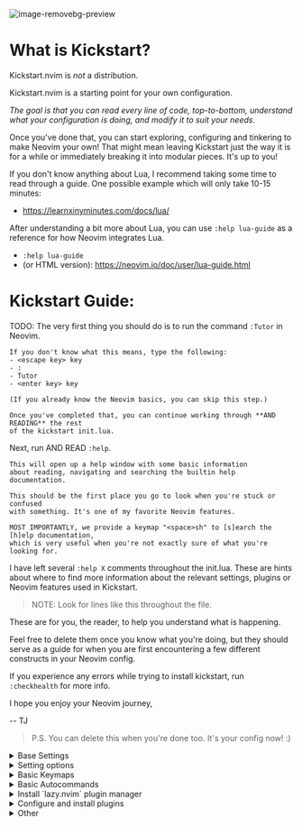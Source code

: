 <!-- @pragma output:output.lua -->

![image-removebg-preview](https://github.com/user-attachments/assets/e1ce4825-968f-4b22-a764-dd63c5e1cca5)

# What is Kickstart?

Kickstart.nvim is *not* a distribution.

Kickstart.nvim is a starting point for your own configuration.

*The goal is that you can read every line of code, top-to-bottom, understand
what your configuration is doing, and modify it to suit your needs.* 

Once you've done that, you can start exploring, configuring and tinkering to
make Neovim your own! That might mean leaving Kickstart just the way it is for a while
or immediately breaking it into modular pieces. It's up to you!

If you don't know anything about Lua, I recommend taking some time to read through
a guide. One possible example which will only take 10-15 minutes:
 - https://learnxinyminutes.com/docs/lua/

After understanding a bit more about Lua, you can use `:help lua-guide` as a
reference for how Neovim integrates Lua.
- `:help lua-guide`
- (or HTML version): https://neovim.io/doc/user/lua-guide.html

# Kickstart Guide:

TODO: The very first thing you should do is to run the command `:Tutor` in Neovim.

    If you don't know what this means, type the following:
    - <escape key> key
    - :
    - Tutor
    - <enter key> key

    (If you already know the Neovim basics, you can skip this step.)

    Once you've completed that, you can continue working through **AND READING** the rest
    of the kickstart init.lua.

Next, run AND READ `:help`.
 
    This will open up a help window with some basic information
    about reading, navigating and searching the builtin help documentation.

    This should be the first place you go to look when you're stuck or confused
    with something. It's one of my favorite Neovim features.

    MOST IMPORTANTLY, we provide a keymap "<space>sh" to [s]earch the [h]elp documentation,
    which is very useful when you're not exactly sure of what you're looking for.

I have left several `:help X` comments throughout the init.lua.
These are hints about where to find more information about the relevant settings,
plugins or Neovim features used in Kickstart.

>NOTE: Look for lines like this throughout the file. 

These are for you, the reader, to help you understand what is happening.

Feel free to delete them once you know what you're doing, but they should serve as a guide for when you are first encountering a few different constructs in your Neovim config.

If you experience any errors while trying to install kickstart, run `:checkhealth` for more info.

I hope you enjoy your Neovim journey,

-- TJ

> P.S. You can delete this when you're done too. It's your config now! :)

<details>
<summary>Base Settings</summary>

- Set &lt;space&gt; as the leader key
 
  See `:help mapleader`
 
  > NOTE: Must happen before plugins are loaded (otherwise wrong leader will be used)
  ```lua
  vim.g.mapleader = ' '
  vim.g.maplocalleader = ' '
  ```

* Set to true if you have a Nerd Font installed and selected in the terminal
    ```lua
    vim.g.have_nerd_font = false
    ```

</details> 

<details>
<summary>Setting options</summary>

See `:help vim.opt`
> NOTE: You can change these options as you wish! For more options, you can see `:help option-list`

- Make line numbers default
  ```lua 
  vim.opt.number = true
  ```

- You can also add relative line numbers, to help with jumping.

  ```lua 
  vim.opt.relativenumber = true
  ```
  
- Enable mouse mode, can be useful for resizing splits for example!
 
  See `:help vim.opt`
  ```lua
  vim.opt.mouse = 'a'
  ```

- Don't show the mode, since it's already in the status line
  ```lua
  vim.opt.showmode = false
  ```

- Sync clipboard between OS and Neovim.
 
  Schedule the setting after `UiEnter` because it can increase startup-time.
 
  Remove this option if you want your OS clipboard to remain independent.
 
  See `:help 'clipboard'`
  ```lua
  vim.schedule(function()
    vim.opt.clipboard = 'unnamedplus'
  end)
  ```

- Enable break indent
  ```lua
  vim.opt.breakindent = true
  ```

- Save undo history
  ```lua
  vim.opt.undofile = true
  ```

- Case-insensitive searching UNLESS \C or one or more capital letters in the search term
  ```lua
  vim.opt.ignorecase = true
  vim.opt.smartcase = true
  ```

- Keep signcolumn on by default
  ```lua
  vim.opt.signcolumn = 'yes'
  ```

- Decrease update time
  ```lua
  vim.opt.updatetime = 250
  ```

- Decrease mapped sequence wait time
  ```lua
  vim.opt.timeoutlen = 300
  ```

- Configure how new splits should be opened
  ```lua
  vim.opt.splitright = true
  vim.opt.splitbelow = true
  ```

- Sets how neovim will display certain whitespace characters in the editor.
 
  See `:help 'list'`
 
  and `:help 'listchars'`
  ```lua
  vim.opt.list = true
  vim.opt.listchars = { tab = '» ', trail = '·', nbsp = '␣' }
  ```

- Preview substitutions live, as you type!
  ```lua
  vim.opt.inccommand = 'split'
  ```

- Show which line your cursor is on
  ```lua
  vim.opt.cursorline = true
  ```

- Minimal number of screen lines to keep above and below the cursor.
  ```lua
  vim.opt.scrolloff = 10
  ```
</details>

<details>
<summary>Basic Keymaps</summary>

See `:help vim.keymap.set()`

- Clear highlights on search when pressing <Esc> in normal mode
  See `:help hlsearch`
  ```lua
  vim.keymap.set('n', '<Esc>', '<cmd>nohlsearch<CR>')
  ```

- Diagnostic keymaps
  ```lua
  vim.keymap.set('n', '<leader>q', vim.diagnostic.setloclist, { desc = 'Open diagnostic [Q]uickfix list' })
  ```

- Exit terminal mode in the builtin terminal with a shortcut that is a bit easier
  for people to discover. 
 
  Otherwise, you normally need to press <C-\><C-n>, which
  is not what someone will guess without a bit more experience.

  > NOTE: This won't work in all terminal emulators/tmux/etc. Try your own mapping
  or just use <C-\><C-n> to exit terminal mode
  ```lua
  vim.keymap.set('t', '<Esc><Esc>', '<C-\\><C-n>', { desc = 'Exit terminal mode' })
  ```

- TIP: Disable arrow keys in normal mode
  ```lua
  vim.keymap.set('n', '<left>', '<cmd>echo "Use h to move!!"<CR>')
  vim.keymap.set('n', '<right>', '<cmd>echo "Use l to move!!"<CR>')
  vim.keymap.set('n', '<up>', '<cmd>echo "Use k to move!!"<CR>')
  vim.keymap.set('n', '<down>', '<cmd>echo "Use j to move!!"<CR>')
  ```

- Keybinds to make split navigation easier.
 
  Use CTRL+&lt;hjkl&gt; to switch between windows

  See `:help wincmd` for a list of all window commands
  ```lua
  vim.keymap.set('n', '<C-h>', '<C-w><C-h>', { desc = 'Move focus to the left window' })
  vim.keymap.set('n', '<C-l>', '<C-w><C-l>', { desc = 'Move focus to the right window' })
  vim.keymap.set('n', '<C-j>', '<C-w><C-j>', { desc = 'Move focus to the lower window' })
  vim.keymap.set('n', '<C-k>', '<C-w><C-k>', { desc = 'Move focus to the upper window' })
  ```

</details>
<details>
<summary>Basic Autocommands</summary>

See `:help lua-guide-autocommands`

- Highlight when yanking (copying) text
   
  Try it with `yap` in normal mode
   
  See `:help vim.highlight.on_yank()`
  ```lua
  vim.api.nvim_create_autocmd('TextYankPost', {
  desc = 'Highlight when yanking (copying) text',
  group = vim.api.nvim_create_augroup('kickstart-highlight-yank', { clear = true }),
  callback = function()
  vim.highlight.on_yank()
  end,
  })
  ```
</details>
<details>
<summary>Install `lazy.nvim` plugin manager</summary>

See `:help lazy.nvim.txt` or https://github.com/folke/lazy.nvim for more info

```lua
local lazypath = vim.fn.stdpath 'data' .. '/lazy/lazy.nvim'
if not (vim.uv or vim.loop).fs_stat(lazypath) then
local lazyrepo = 'https://github.com/folke/lazy.nvim.git'
local out = vim.fn.system { 'git', 'clone', '--filter=blob:none', '--branch=stable', lazyrepo, lazypath }
if vim.v.shell_error ~= 0 then
error('Error cloning lazy.nvim:\n' .. out)
end
end ---@diagnostic disable-next-line: undefined-field
vim.opt.rtp:prepend(lazypath)
```

</details>
<details>
<summary>Configure and install plugins</summary>

To check the current status of your plugins, run `:Lazy`

You can press `?` in this menu for help. Use `:q` to close the window

To update plugins you can run `:Lazy update`

> NOTE: Here is where you install your plugins.
 
```lua
require('lazy').setup({
-- NOTE: Plugins can be added with a link (or for a github repo: 'owner/repo' link).
'tpope/vim-sleuth', -- Detect tabstop and shiftwidth automatically

-- NOTE: Plugins can also be added by using a table,
-- with the first argument being the link and the following
-- keys can be used to configure plugin behavior/loading/etc.
--
-- Use `opts = {}` to force a plugin to be loaded.
--

-- Here is a more advanced example where we pass configuration
-- options to `gitsigns.nvim`. This is equivalent to the following Lua:
--    require('gitsigns').setup({ ... })
--
-- See `:help gitsigns` to understand what the configuration keys do
{ -- Adds git related signs to the gutter, as well as utilities for managing changes
'lewis6991/gitsigns.nvim',
opts = {
signs = {
add = { text = '+' },
change = { text = '~' },
delete = { text = '_' },
topdelete = { text = '‾' },
changedelete = { text = '~' },
},
},
},

-- NOTE: Plugins can also be configured to run Lua code when they are loaded.
--
-- This is often very useful to both group configuration, as well as handle
-- lazy loading plugins that don't need to be loaded immediately at startup.
--
-- For example, in the following configuration, we use:
--  event = 'VimEnter'
--
-- which loads which-key before all the UI elements are loaded. Events can be
-- normal autocommands events (`:help autocmd-events`).
--
-- Then, because we use the `opts` key (recommended), the configuration runs
-- after the plugin has been loaded as `require(MODULE).setup(opts)`.

{ -- Useful plugin to show you pending keybinds.
'folke/which-key.nvim',
event = 'VimEnter', -- Sets the loading event to 'VimEnter'
opts = {
-- delay between pressing a key and opening which-key (milliseconds)
-- this setting is independent of vim.opt.timeoutlen
delay = 0,
icons = {
-- set icon mappings to true if you have a Nerd Font
mappings = vim.g.have_nerd_font,
-- If you are using a Nerd Font: set icons.keys to an empty table which will use the
-- default which-key.nvim defined Nerd Font icons, otherwise define a string table
keys = vim.g.have_nerd_font and {} or {
Up = '<Up> ',
Down = '<Down> ',
Left = '<Left> ',
Right = '<Right> ',
C = '<C-…> ',
M = '<M-…> ',
D = '<D-…> ',
S = '<S-…> ',
CR = '<CR> ',
Esc = '<Esc> ',
ScrollWheelDown = '<ScrollWheelDown> ',
ScrollWheelUp = '<ScrollWheelUp> ',
NL = '<NL> ',
BS = '<BS> ',
Space = '<Space> ',
Tab = '<Tab> ',
F1 = '<F1>',
F2 = '<F2>',
F3 = '<F3>',
F4 = '<F4>',
F5 = '<F5>',
F6 = '<F6>',
F7 = '<F7>',
F8 = '<F8>',
F9 = '<F9>',
F10 = '<F10>',
F11 = '<F11>',
F12 = '<F12>',
},
},

      -- Document existing key chains
      spec = {
        { '<leader>c', group = '[C]ode', mode = { 'n', 'x' } },
        { '<leader>d', group = '[D]ocument' },
        { '<leader>r', group = '[R]ename' },
        { '<leader>s', group = '[S]earch' },
        { '<leader>w', group = '[W]orkspace' },
        { '<leader>t', group = '[T]oggle' },
        { '<leader>h', group = 'Git [H]unk', mode = { 'n', 'v' } },
      },
    },
},

-- NOTE: Plugins can specify dependencies.
--
-- The dependencies are proper plugin specifications as well - anything
-- you do for a plugin at the top level, you can do for a dependency.
--
-- Use the `dependencies` key to specify the dependencies of a particular plugin

{ -- Fuzzy Finder (files, lsp, etc)
'nvim-telescope/telescope.nvim',
event = 'VimEnter',
branch = '0.1.x',
dependencies = {
'nvim-lua/plenary.nvim',
{ -- If encountering errors, see telescope-fzf-native README for installation instructions
'nvim-telescope/telescope-fzf-native.nvim',

        -- `build` is used to run some command when the plugin is installed/updated.
        -- This is only run then, not every time Neovim starts up.
        build = 'make',

        -- `cond` is a condition used to determine whether this plugin should be
        -- installed and loaded.
        cond = function()
          return vim.fn.executable 'make' == 1
        end,
      },
      { 'nvim-telescope/telescope-ui-select.nvim' },

      -- Useful for getting pretty icons, but requires a Nerd Font.
      { 'nvim-tree/nvim-web-devicons', enabled = vim.g.have_nerd_font },
    },
    config = function()
      -- Telescope is a fuzzy finder that comes with a lot of different things that
      -- it can fuzzy find! It's more than just a "file finder", it can search
      -- many different aspects of Neovim, your workspace, LSP, and more!
      --
      -- The easiest way to use Telescope, is to start by doing something like:
      --  :Telescope help_tags
      --
      -- After running this command, a window will open up and you're able to
      -- type in the prompt window. You'll see a list of `help_tags` options and
      -- a corresponding preview of the help.
      --
      -- Two important keymaps to use while in Telescope are:
      --  - Insert mode: <c-/>
      --  - Normal mode: ?
      --
      -- This opens a window that shows you all of the keymaps for the current
      -- Telescope picker. This is really useful to discover what Telescope can
      -- do as well as how to actually do it!

      -- [[ Configure Telescope ]]
      -- See `:help telescope` and `:help telescope.setup()`
      require('telescope').setup {
        -- You can put your default mappings / updates / etc. in here
        --  All the info you're looking for is in `:help telescope.setup()`
        --
        -- defaults = {
        --   mappings = {
        --     i = { ['<c-enter>'] = 'to_fuzzy_refine' },
        --   },
        -- },
        -- pickers = {}
        extensions = {
          ['ui-select'] = {
            require('telescope.themes').get_dropdown(),
          },
        },
      }

      -- Enable Telescope extensions if they are installed
      pcall(require('telescope').load_extension, 'fzf')
      pcall(require('telescope').load_extension, 'ui-select')

      -- See `:help telescope.builtin`
      local builtin = require 'telescope.builtin'
      vim.keymap.set('n', '<leader>sh', builtin.help_tags, { desc = '[S]earch [H]elp' })
      vim.keymap.set('n', '<leader>sk', builtin.keymaps, { desc = '[S]earch [K]eymaps' })
      vim.keymap.set('n', '<leader>sf', builtin.find_files, { desc = '[S]earch [F]iles' })
      vim.keymap.set('n', '<leader>ss', builtin.builtin, { desc = '[S]earch [S]elect Telescope' })
      vim.keymap.set('n', '<leader>sw', builtin.grep_string, { desc = '[S]earch current [W]ord' })
      vim.keymap.set('n', '<leader>sg', builtin.live_grep, { desc = '[S]earch by [G]rep' })
      vim.keymap.set('n', '<leader>sd', builtin.diagnostics, { desc = '[S]earch [D]iagnostics' })
      vim.keymap.set('n', '<leader>sr', builtin.resume, { desc = '[S]earch [R]esume' })
      vim.keymap.set('n', '<leader>s.', builtin.oldfiles, { desc = '[S]earch Recent Files ("." for repeat)' })
      vim.keymap.set('n', '<leader><leader>', builtin.buffers, { desc = '[ ] Find existing buffers' })

      -- Slightly advanced example of overriding default behavior and theme
      vim.keymap.set('n', '<leader>/', function()
        -- You can pass additional configuration to Telescope to change the theme, layout, etc.
        builtin.current_buffer_fuzzy_find(require('telescope.themes').get_dropdown {
          winblend = 10,
          previewer = false,
        })
      end, { desc = '[/] Fuzzily search in current buffer' })

      -- It's also possible to pass additional configuration options.
      --  See `:help telescope.builtin.live_grep()` for information about particular keys
      vim.keymap.set('n', '<leader>s/', function()
        builtin.live_grep {
          grep_open_files = true,
          prompt_title = 'Live Grep in Open Files',
        }
      end, { desc = '[S]earch [/] in Open Files' })

      -- Shortcut for searching your Neovim configuration files
      vim.keymap.set('n', '<leader>sn', function()
        builtin.find_files { cwd = vim.fn.stdpath 'config' }
      end, { desc = '[S]earch [N]eovim files' })
    end,
},

-- LSP Plugins
{
-- `lazydev` configures Lua LSP for your Neovim config, runtime and plugins
-- used for completion, annotations and signatures of Neovim apis
'folke/lazydev.nvim',
ft = 'lua',
opts = {
library = {
-- Load luvit types when the `vim.uv` word is found
{ path = 'luvit-meta/library', words = { 'vim%.uv' } },
},
},
},
{ 'Bilal2453/luvit-meta', lazy = true },
{
-- Main LSP Configuration
'neovim/nvim-lspconfig',
dependencies = {
-- Automatically install LSPs and related tools to stdpath for Neovim
{ 'williamboman/mason.nvim', config = true }, -- NOTE: Must be loaded before dependants
'williamboman/mason-lspconfig.nvim',
'WhoIsSethDaniel/mason-tool-installer.nvim',

      -- Useful status updates for LSP.
      -- NOTE: `opts = {}` is the same as calling `require('fidget').setup({})`
      { 'j-hui/fidget.nvim', opts = {} },

      -- Allows extra capabilities provided by nvim-cmp
      'hrsh7th/cmp-nvim-lsp',
    },
    config = function()
      -- Brief aside: **What is LSP?**
      --
      -- LSP is an initialism you've probably heard, but might not understand what it is.
      --
      -- LSP stands for Language Server Protocol. It's a protocol that helps editors
      -- and language tooling communicate in a standardized fashion.
      --
      -- In general, you have a "server" which is some tool built to understand a particular
      -- language (such as `gopls`, `lua_ls`, `rust_analyzer`, etc.). These Language Servers
      -- (sometimes called LSP servers, but that's kind of like ATM Machine) are standalone
      -- processes that communicate with some "client" - in this case, Neovim!
      --
      -- LSP provides Neovim with features like:
      --  - Go to definition
      --  - Find references
      --  - Autocompletion
      --  - Symbol Search
      --  - and more!
      --
      -- Thus, Language Servers are external tools that must be installed separately from
      -- Neovim. This is where `mason` and related plugins come into play.
      --
      -- If you're wondering about lsp vs treesitter, you can check out the wonderfully
      -- and elegantly composed help section, `:help lsp-vs-treesitter`

      --  This function gets run when an LSP attaches to a particular buffer.
      --    That is to say, every time a new file is opened that is associated with
      --    an lsp (for example, opening `main.rs` is associated with `rust_analyzer`) this
      --    function will be executed to configure the current buffer
      vim.api.nvim_create_autocmd('LspAttach', {
        group = vim.api.nvim_create_augroup('kickstart-lsp-attach', { clear = true }),
        callback = function(event)
          -- NOTE: Remember that Lua is a real programming language, and as such it is possible
          -- to define small helper and utility functions so you don't have to repeat yourself.
          --
          -- In this case, we create a function that lets us more easily define mappings specific
          -- for LSP related items. It sets the mode, buffer and description for us each time.
          local map = function(keys, func, desc, mode)
            mode = mode or 'n'
            vim.keymap.set(mode, keys, func, { buffer = event.buf, desc = 'LSP: ' .. desc })
          end

          -- Jump to the definition of the word under your cursor.
          --  This is where a variable was first declared, or where a function is defined, etc.
          --  To jump back, press <C-t>.
          map('gd', require('telescope.builtin').lsp_definitions, '[G]oto [D]efinition')

          -- Find references for the word under your cursor.
          map('gr', require('telescope.builtin').lsp_references, '[G]oto [R]eferences')

          -- Jump to the implementation of the word under your cursor.
          --  Useful when your language has ways of declaring types without an actual implementation.
          map('gI', require('telescope.builtin').lsp_implementations, '[G]oto [I]mplementation')

          -- Jump to the type of the word under your cursor.
          --  Useful when you're not sure what type a variable is and you want to see
          --  the definition of its *type*, not where it was *defined*.
          map('<leader>D', require('telescope.builtin').lsp_type_definitions, 'Type [D]efinition')

          -- Fuzzy find all the symbols in your current document.
          --  Symbols are things like variables, functions, types, etc.
          map('<leader>ds', require('telescope.builtin').lsp_document_symbols, '[D]ocument [S]ymbols')

          -- Fuzzy find all the symbols in your current workspace.
          --  Similar to document symbols, except searches over your entire project.
          map('<leader>ws', require('telescope.builtin').lsp_dynamic_workspace_symbols, '[W]orkspace [S]ymbols')

          -- Rename the variable under your cursor.
          --  Most Language Servers support renaming across files, etc.
          map('<leader>rn', vim.lsp.buf.rename, '[R]e[n]ame')

          -- Execute a code action, usually your cursor needs to be on top of an error
          -- or a suggestion from your LSP for this to activate.
          map('<leader>ca', vim.lsp.buf.code_action, '[C]ode [A]ction', { 'n', 'x' })

          -- WARN: This is not Goto Definition, this is Goto Declaration.
          --  For example, in C this would take you to the header.
          map('gD', vim.lsp.buf.declaration, '[G]oto [D]eclaration')

          -- The following two autocommands are used to highlight references of the
          -- word under your cursor when your cursor rests there for a little while.
          --    See `:help CursorHold` for information about when this is executed
          --
          -- When you move your cursor, the highlights will be cleared (the second autocommand).
          local client = vim.lsp.get_client_by_id(event.data.client_id)
          if client and client.supports_method(vim.lsp.protocol.Methods.textDocument_documentHighlight) then
            local highlight_augroup = vim.api.nvim_create_augroup('kickstart-lsp-highlight', { clear = false })
            vim.api.nvim_create_autocmd({ 'CursorHold', 'CursorHoldI' }, {
              buffer = event.buf,
              group = highlight_augroup,
              callback = vim.lsp.buf.document_highlight,
            })

            vim.api.nvim_create_autocmd({ 'CursorMoved', 'CursorMovedI' }, {
              buffer = event.buf,
              group = highlight_augroup,
              callback = vim.lsp.buf.clear_references,
            })

            vim.api.nvim_create_autocmd('LspDetach', {
              group = vim.api.nvim_create_augroup('kickstart-lsp-detach', { clear = true }),
              callback = function(event2)
                vim.lsp.buf.clear_references()
                vim.api.nvim_clear_autocmds { group = 'kickstart-lsp-highlight', buffer = event2.buf }
              end,
            })
          end

          -- The following code creates a keymap to toggle inlay hints in your
          -- code, if the language server you are using supports them
          --
          -- This may be unwanted, since they displace some of your code
          if client and client.supports_method(vim.lsp.protocol.Methods.textDocument_inlayHint) then
            map('<leader>th', function()
              vim.lsp.inlay_hint.enable(not vim.lsp.inlay_hint.is_enabled { bufnr = event.buf })
            end, '[T]oggle Inlay [H]ints')
          end
        end,
      })

      -- Change diagnostic symbols in the sign column (gutter)
      -- if vim.g.have_nerd_font then
      --   local signs = { ERROR = '', WARN = '', INFO = '', HINT = '' }
      --   local diagnostic_signs = {}
      --   for type, icon in pairs(signs) do
      --     diagnostic_signs[vim.diagnostic.severity[type]] = icon
      --   end
      --   vim.diagnostic.config { signs = { text = diagnostic_signs } }
      -- end

      -- LSP servers and clients are able to communicate to each other what features they support.
      --  By default, Neovim doesn't support everything that is in the LSP specification.
      --  When you add nvim-cmp, luasnip, etc. Neovim now has *more* capabilities.
      --  So, we create new capabilities with nvim cmp, and then broadcast that to the servers.
      local capabilities = vim.lsp.protocol.make_client_capabilities()
      capabilities = vim.tbl_deep_extend('force', capabilities, require('cmp_nvim_lsp').default_capabilities())

      -- Enable the following language servers
      --  Feel free to add/remove any LSPs that you want here. They will automatically be installed.
      --
      --  Add any additional override configuration in the following tables. Available keys are:
      --  - cmd (table): Override the default command used to start the server
      --  - filetypes (table): Override the default list of associated filetypes for the server
      --  - capabilities (table): Override fields in capabilities. Can be used to disable certain LSP features.
      --  - settings (table): Override the default settings passed when initializing the server.
      --        For example, to see the options for `lua_ls`, you could go to: https://luals.github.io/wiki/settings/
      local servers = {
        -- clangd = {},
        -- gopls = {},
        -- pyright = {},
        -- rust_analyzer = {},
        -- ... etc. See `:help lspconfig-all` for a list of all the pre-configured LSPs
        --
        -- Some languages (like typescript) have entire language plugins that can be useful:
        --    https://github.com/pmizio/typescript-tools.nvim
        --
        -- But for many setups, the LSP (`ts_ls`) will work just fine
        -- ts_ls = {},
        --

        lua_ls = {
          -- cmd = { ... },
          -- filetypes = { ... },
          -- capabilities = {},
          settings = {
            Lua = {
              completion = {
                callSnippet = 'Replace',
              },
              -- You can toggle below to ignore Lua_LS's noisy `missing-fields` warnings
              -- diagnostics = { disable = { 'missing-fields' } },
            },
          },
        },
      }

      -- Ensure the servers and tools above are installed
      --  To check the current status of installed tools and/or manually install
      --  other tools, you can run
      --    :Mason
      --
      --  You can press `g?` for help in this menu.
      require('mason').setup()

      -- You can add other tools here that you want Mason to install
      -- for you, so that they are available from within Neovim.
      local ensure_installed = vim.tbl_keys(servers or {})
      vim.list_extend(ensure_installed, {
        'stylua', -- Used to format Lua code
      })
      require('mason-tool-installer').setup { ensure_installed = ensure_installed }

      require('mason-lspconfig').setup {
        handlers = {
          function(server_name)
            local server = servers[server_name] or {}
            -- This handles overriding only values explicitly passed
            -- by the server configuration above. Useful when disabling
            -- certain features of an LSP (for example, turning off formatting for ts_ls)
            server.capabilities = vim.tbl_deep_extend('force', {}, capabilities, server.capabilities or {})
            require('lspconfig')[server_name].setup(server)
          end,
        },
      }
    end,
},

{ -- Autoformat
'stevearc/conform.nvim',
event = { 'BufWritePre' },
cmd = { 'ConformInfo' },
keys = {
{
'<leader>f',
function()
require('conform').format { async = true, lsp_format = 'fallback' }
end,
mode = '',
desc = '[F]ormat buffer',
},
},
opts = {
notify_on_error = false,
format_on_save = function(bufnr)
-- Disable "format_on_save lsp_fallback" for languages that don't
-- have a well standardized coding style. You can add additional
-- languages here or re-enable it for the disabled ones.
local disable_filetypes = { c = true, cpp = true }
local lsp_format_opt
if disable_filetypes[vim.bo[bufnr].filetype] then
lsp_format_opt = 'never'
else
lsp_format_opt = 'fallback'
end
return {
timeout_ms = 500,
lsp_format = lsp_format_opt,
}
end,
formatters_by_ft = {
lua = { 'stylua' },
-- Conform can also run multiple formatters sequentially
-- python = { "isort", "black" },
--
-- You can use 'stop_after_first' to run the first available formatter from the list
-- javascript = { "prettierd", "prettier", stop_after_first = true },
},
},
},

{ -- Autocompletion
'hrsh7th/nvim-cmp',
event = 'InsertEnter',
dependencies = {
-- Snippet Engine & its associated nvim-cmp source
{
'L3MON4D3/LuaSnip',
build = (function()
-- Build Step is needed for regex support in snippets.
-- This step is not supported in many windows environments.
-- Remove the below condition to re-enable on windows.
if vim.fn.has 'win32' == 1 or vim.fn.executable 'make' == 0 then
return
end
return 'make install_jsregexp'
end)(),
dependencies = {
-- `friendly-snippets` contains a variety of premade snippets.
--    See the README about individual language/framework/plugin snippets:
--    https://github.com/rafamadriz/friendly-snippets
-- {
--   'rafamadriz/friendly-snippets',
--   config = function()
--     require('luasnip.loaders.from_vscode').lazy_load()
--   end,
-- },
},
},
'saadparwaiz1/cmp_luasnip',

      -- Adds other completion capabilities.
      --  nvim-cmp does not ship with all sources by default. They are split
      --  into multiple repos for maintenance purposes.
      'hrsh7th/cmp-nvim-lsp',
      'hrsh7th/cmp-path',
    },
    config = function()
      -- See `:help cmp`
      local cmp = require 'cmp'
      local luasnip = require 'luasnip'
      luasnip.config.setup {}

      cmp.setup {
        snippet = {
          expand = function(args)
            luasnip.lsp_expand(args.body)
          end,
        },
        completion = { completeopt = 'menu,menuone,noinsert' },

        -- For an understanding of why these mappings were
        -- chosen, you will need to read `:help ins-completion`
        --
        -- No, but seriously. Please read `:help ins-completion`, it is really good!
        mapping = cmp.mapping.preset.insert {
          -- Select the [n]ext item
          ['<C-n>'] = cmp.mapping.select_next_item(),
          -- Select the [p]revious item
          ['<C-p>'] = cmp.mapping.select_prev_item(),

          -- Scroll the documentation window [b]ack / [f]orward
          ['<C-b>'] = cmp.mapping.scroll_docs(-4),
          ['<C-f>'] = cmp.mapping.scroll_docs(4),

          -- Accept ([y]es) the completion.
          --  This will auto-import if your LSP supports it.
          --  This will expand snippets if the LSP sent a snippet.
          ['<C-y>'] = cmp.mapping.confirm { select = true },

          -- If you prefer more traditional completion keymaps,
          -- you can uncomment the following lines
          --['<CR>'] = cmp.mapping.confirm { select = true },
          --['<Tab>'] = cmp.mapping.select_next_item(),
          --['<S-Tab>'] = cmp.mapping.select_prev_item(),

          -- Manually trigger a completion from nvim-cmp.
          --  Generally you don't need this, because nvim-cmp will display
          --  completions whenever it has completion options available.
          ['<C-Space>'] = cmp.mapping.complete {},

          -- Think of <c-l> as moving to the right of your snippet expansion.
          --  So if you have a snippet that's like:
          --  function $name($args)
          --    $body
          --  end
          --
          -- <c-l> will move you to the right of each of the expansion locations.
          -- <c-h> is similar, except moving you backwards.
          ['<C-l>'] = cmp.mapping(function()
            if luasnip.expand_or_locally_jumpable() then
              luasnip.expand_or_jump()
            end
          end, { 'i', 's' }),
          ['<C-h>'] = cmp.mapping(function()
            if luasnip.locally_jumpable(-1) then
              luasnip.jump(-1)
            end
          end, { 'i', 's' }),

          -- For more advanced Luasnip keymaps (e.g. selecting choice nodes, expansion) see:
          --    https://github.com/L3MON4D3/LuaSnip?tab=readme-ov-file#keymaps
        },
        sources = {
          {
            name = 'lazydev',
            -- set group index to 0 to skip loading LuaLS completions as lazydev recommends it
            group_index = 0,
          },
          { name = 'nvim_lsp' },
          { name = 'luasnip' },
          { name = 'path' },
        },
      }
    end,
},

{ -- You can easily change to a different colorscheme.
-- Change the name of the colorscheme plugin below, and then
-- change the command in the config to whatever the name of that colorscheme is.
--
-- If you want to see what colorschemes are already installed, you can use `:Telescope colorscheme`.
'folke/tokyonight.nvim',
priority = 1000, -- Make sure to load this before all the other start plugins.
init = function()
-- Load the colorscheme here.
-- Like many other themes, this one has different styles, and you could load
-- any other, such as 'tokyonight-storm', 'tokyonight-moon', or 'tokyonight-day'.
vim.cmd.colorscheme 'tokyonight-night'

      -- You can configure highlights by doing something like:
      vim.cmd.hi 'Comment gui=none'
    end,
},

-- Highlight todo, notes, etc in comments
{ 'folke/todo-comments.nvim', event = 'VimEnter', dependencies = { 'nvim-lua/plenary.nvim' }, opts = { signs = false } },

{ -- Collection of various small independent plugins/modules
'echasnovski/mini.nvim',
config = function()
-- Better Around/Inside textobjects
--
-- Examples:
--  - va)  - [V]isually select [A]round [)]paren
--  - yinq - [Y]ank [I]nside [N]ext [Q]uote
--  - ci'  - [C]hange [I]nside [']quote
require('mini.ai').setup { n_lines = 500 }

      -- Add/delete/replace surroundings (brackets, quotes, etc.)
      --
      -- - saiw) - [S]urround [A]dd [I]nner [W]ord [)]Paren
      -- - sd'   - [S]urround [D]elete [']quotes
      -- - sr)'  - [S]urround [R]eplace [)] [']
      require('mini.surround').setup()

      -- Simple and easy statusline.
      --  You could remove this setup call if you don't like it,
      --  and try some other statusline plugin
      local statusline = require 'mini.statusline'
      -- set use_icons to true if you have a Nerd Font
      statusline.setup { use_icons = vim.g.have_nerd_font }

      -- You can configure sections in the statusline by overriding their
      -- default behavior. For example, here we set the section for
      -- cursor location to LINE:COLUMN
      ---@diagnostic disable-next-line: duplicate-set-field
      statusline.section_location = function()
        return '%2l:%-2v'
      end

      -- ... and there is more!
      --  Check out: https://github.com/echasnovski/mini.nvim
    end,
},
{ -- Highlight, edit, and navigate code
'nvim-treesitter/nvim-treesitter',
build = ':TSUpdate',
main = 'nvim-treesitter.configs', -- Sets main module to use for opts
-- [[ Configure Treesitter ]] See `:help nvim-treesitter`
opts = {
ensure_installed = { 'bash', 'c', 'diff', 'html', 'lua', 'luadoc', 'markdown', 'markdown_inline', 'query', 'vim', 'vimdoc' },
-- Autoinstall languages that are not installed
auto_install = true,
highlight = {
enable = true,
-- Some languages depend on vim's regex highlighting system (such as Ruby) for indent rules.
--  If you are experiencing weird indenting issues, add the language to
--  the list of additional_vim_regex_highlighting and disabled languages for indent.
additional_vim_regex_highlighting = { 'ruby' },
},
indent = { enable = true, disable = { 'ruby' } },
},
-- There are additional nvim-treesitter modules that you can use to interact
-- with nvim-treesitter. You should go explore a few and see what interests you:
--
--    - Incremental selection: Included, see `:help nvim-treesitter-incremental-selection-mod`
--    - Show your current context: https://github.com/nvim-treesitter/nvim-treesitter-context
--    - Treesitter + textobjects: https://github.com/nvim-treesitter/nvim-treesitter-textobjects
},

-- The following comments only work if you have downloaded the kickstart repo, not just copy pasted the
-- init.lua. If you want these files, they are in the repository, so you can just download them and
-- place them in the correct locations.

-- NOTE: Next step on your Neovim journey: Add/Configure additional plugins for Kickstart
--
--  Here are some example plugins that I've included in the Kickstart repository.
--  Uncomment any of the lines below to enable them (you will need to restart nvim).
--
-- require 'kickstart.plugins.debug',
-- require 'kickstart.plugins.indent_line',
-- require 'kickstart.plugins.lint',
-- require 'kickstart.plugins.autopairs',
-- require 'kickstart.plugins.neo-tree',
-- require 'kickstart.plugins.gitsigns', -- adds gitsigns recommend keymaps

-- NOTE: The import below can automatically add your own plugins, configuration, etc from `lua/custom/plugins/*.lua`
--    This is the easiest way to modularize your config.
--
--  Uncomment the following line and add your plugins to `lua/custom/plugins/*.lua` to get going.
-- { import = 'custom.plugins' },
--
-- For additional information with loading, sourcing and examples see `:help lazy.nvim-🔌-plugin-spec`
-- Or use telescope!
-- In normal mode type `<space>sh` then write `lazy.nvim-plugin`
-- you can continue same window with `<space>sr` which resumes last telescope search
}, {
ui = {
-- If you are using a Nerd Font: set icons to an empty table which will use the
-- default lazy.nvim defined Nerd Font icons, otherwise define a unicode icons table
icons = vim.g.have_nerd_font and {} or {
cmd = '⌘',
config = '🛠',
event = '📅',
ft = '📂',
init = '⚙',
keys = '🗝',
plugin = '🔌',
runtime = '💻',
require = '🌙',
source = '📄',
start = '🚀',
task = '📌',
lazy = '💤 ',
},
},
})
```
</details>
<details>

<summary>Other</summary>

- The line beneath this is called `modeline`. See `:help modeline`
```lua
-- vim: ts=2 sts=2 sw=2 et
```
</details>
